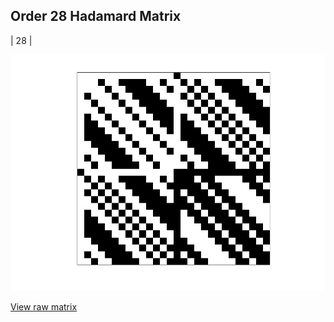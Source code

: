 ## Order 28 Hadamard Matrix

| 28 |

<img src="28.png" class="img-responsive" alt=""> 

[View raw matrix](order28.txt)
